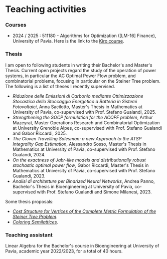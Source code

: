 # Teaching activities

### Courses

* 2024 / 2025 : 511180 - Algorithms for Optimization (\[LM-16] Finance), University of Pavia. Here is the link to the [Kiro course](https://elearning.unipv.it/course/view.php?id=8901).



### Thesis

I am open to following students in writing their Bachelor's and Master's Thesis. Current open projects regard the study of the operation of power systems, in particular the AC Optimal Power Flow problem, and combinatorial problems, focusing in particular on the Steiner Tree problem. The following is a list of theses I recently supervised.

* *Riduzione delle Emissioni di Carbonio mediante Ottimizzazione Stocastica dello Stoccaggio Energetico a Batteria in Sistemi Fotovoltaici*, Anna Sacilotto, Master's Thesis in Mathematics at University of Pavia, co-supervised with Prof. Stefano Gualandi, 2025.
* *Strengthening the SOCP formulation for the ACOPF problem*, Arthur Mazeyrat, Master Operations Research and Combinatorial Optimization at University Grenoble Alpes, co-supervised with Prof. Stefano Gualandi and Gabor Riccardi, 2025.
* *The Cloven Travelling Salesman: a new Approach to the ATSP Integrality Gap Estimation*, Alessandro Sosso, Master's Thesis in Mathematics at University of Pavia, co-supervised with Prof. Stefano Gualandi, 2024.
* *On the exactness of Jabr-like models and distributionally robust stochastic optimal power flow*, Gabor Riccardi, Master's Thesis in Mathematics at University of Pavia, co-supervised with Prof. Stefano Gualandi, 2023.
* *Analisi di architetture per Binarized Neural Networks*, Andrea Panno, Bachelor's Thesis in Bioengineering at University of Pavia, co-supervised with Prof. Stefano Gualandi and Simone Milanesi, 2023.

Some thesis proposals:

* [*Cost Structure for Vertices of the Complete Metric Formulation of the Steiner Tree Problem*](https://raw.githubusercontent.com/AmbrogioMB/AmbrogioMB.github.io/main/files/thesis-steiner.pdf).
* [*Coloring Semilattices*](https://raw.githubusercontent.com/AmbrogioMB/AmbrogioMB.github.io/main/files/thesis-semilattices.pdf).



### Teaching assistant

Linear Algebra for the Bachelor's course in Bioengineering at University of Pavia, academic year 2022/2023, for a total of 40 hours.

